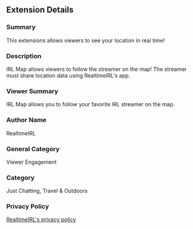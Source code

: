 ## Extension Details

### Summary
This extensions allows viewers to see your location in real time!

### Description
IRL Map allows viewers to follow the streamer on the map! The streamer must share location data using RealtimeIRL's app.

### Viewer Summary
IRL Map allows you to follow your favorite IRL streamer on the map.

### Author Name
RealtimeIRL

### General Category
Viewer Engagement

### Category
Just Chatting, Travel & Outdoors

### Privacy Policy
[RealtimeIRL's privacy policy](https://rtirl.com/privacy-policy/)